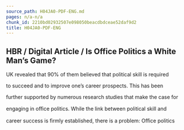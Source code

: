 ```yaml
---
source_path: H04JA0-PDF-ENG.md
pages: n/a-n/a
chunk_id: 2210bd02932507e098050beacdbdceae52daf9d2
title: H04JA0-PDF-ENG
---
```

## HBR / Digital Article / Is Office Politics a White Man’s Game?

UK revealed that 90% of them believed that political skill is required

to succeed and to improve one’s career prospects. This has been

further supported by numerous research studies that make the case for

engaging in oﬃce politics. While the link between political skill and

career success is ﬁrmly established, there is a problem: Oﬃce politics
